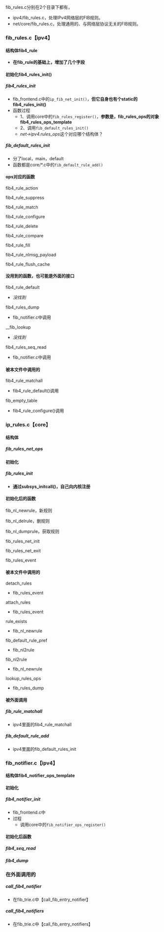 fib_rules.c分别在2个目录下都有，

+ ipv4/fib_rules.c，处理IPv4网络层的FIB规则。
+ net/core/fib_rules.c，处理通用的、与网络层协议无关的FIB规则。

### fib_rules.c【ipv4】

#### 结构体fib4_rule

+ **在fib_rule的基础上，增加了几个字段**

#### 初始化fib4_rules_init()

##### fib4_rules_init

+ fib_frontend.c中的`ip_fib_net_init()`，**但它自身也有个static的fib4_rules_init()**
+ 函数过程
  + 1、调用core中的`fib_rules_register()`，**参数是，fib_rules_ops的对象fib4_rules_ops_template**
  + 2、调用`fib_default_rules_init()`
  + *net->ipv4.rules_ops*这个对应哪个结构体？

##### fib_default_rules_init

+ 分了local，main，default
+ 函数都是core/*.c中的`fib_default_rule_add()`

#### ops对应的函数

fib4_rule_action

fib4_rule_suppress

fib4_rule_match

fib4_rule_configure

fib4_rule_delete

fib4_rule_compare

fib4_rule_fill

fib4_rule_nlmsg_payload

fib4_rule_flush_cache

#### 没用到的函数，也可能是外面的接口

fib4_rule_default

+ *没找到*

fib4_rules_dump

+ fib_notifier.c中调用

__fib_lookup

+ *没找到*

fib4_rules_seq_read

+ fib_notifier.c中调用

#### 被本文件中调用的

fib4_rule_matchall

+ fib4_rule_default()调用

fib_empty_table

+ fib4_rule_configure()调用

### ip_rules.c【core】

#### 结构体

##### fib_rules_net_ops

#### 初始化

##### fib_rules_init

+ **通过subsys_initcall()，自己向内核注册**

#### 初始化后的函数

fib_nl_newrule，新规则

fib_nl_delrule，删规则

fib_nl_dumprule，获取规则

fib_rules_net_init

fib_rules_net_exit

fib_rules_event

#### 被本文件中调用的

detach_rules

+ fib_rules_event

attach_rules

+ fib_rules_event

rule_exists

+ fib_nl_newrule

fib_default_rule_pref

+ fib_nl2rule

fib_nl2rule

+ fib_nl_newrule

lookup_rules_ops

+ fib_rules_dump

#### 被外面调用

##### fib_rule_matchall

+ ipv4里面的fib4_rule_matchall

##### fib_default_rule_add

+ ipv4里面的fib_default_rules_init

### fib_notifier.c【ipv4】

#### 结构体fib4_notifier_ops_template

#### 初始化

##### fib4_notifier_init

+ fib_frontend.c中
+ 过程
  + 调用core中的`fib_notifier_ops_register()`

#### 初始化后函数

##### fib4_seq_read

##### fib4_dump

### 在外面调用的

##### call_fib4_notifier

+ 在fib_trie.c中【call_fib_entry_notifier】

##### call_fib4_notifiers

+ 在fib_trie.c中【call_fib_entry_notifiers】